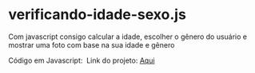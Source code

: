 # verificando-idade-sexo.js
Com javascript consigo calcular a idade, escolher o gênero do usuário e mostrar uma foto com base na sua idade e gênero 

Código em Javascript: <img srcr="https://github.com/Deivison1/verificando-idade-sexo.js/blob/main/code-js.png" alt="">
Link do projeto: 
<a href="https://deivison1.github.io/verificando-idade-sexo.js/"> Aqui </a>
